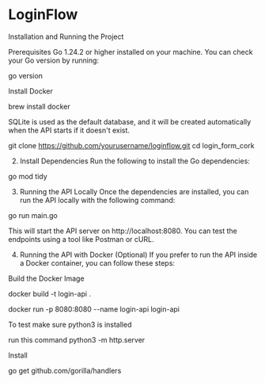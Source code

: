 # LoginFlow

Installation and Running the Project

Prerequisites
Go 1.24.2 or higher installed on your machine. You can check your Go version by running:

go version

Install Docker

brew install docker

SQLite is used as the default database, and it will be created automatically when the API starts if it doesn't exist.

git clone https://github.com/yourusername/loginflow.git
cd login_form_cork

2. Install Dependencies
   Run the following to install the Go dependencies:

go mod tidy

3. Running the API Locally
   Once the dependencies are installed, you can run the API locally with the following command:

go run main.go

This will start the API server on http://localhost:8080. You can test the endpoints using a tool like Postman or cURL.

4. Running the API with Docker (Optional)
   If you prefer to run the API inside a Docker container, you can follow these steps:

Build the Docker Image

docker build -t login-api .

docker run -p 8080:8080 --name login-api login-api

To test make sure python3 is installed

run this command python3 -m http.server

Install

go get github.com/gorilla/handlers
